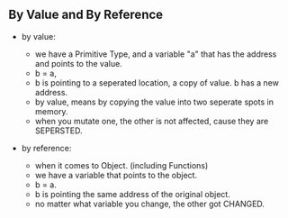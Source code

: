 ## By Value and By Reference

- by value:
  - we have a Primitive Type, and a variable "a" that has the address and points to the value.
  - b = a, 
  - b is pointing to a seperated location, a copy of value. b has a new address.
  - by value, means by copying the value into two seperate spots in memory.
  - when you mutate one, the other is not affected, cause they are SEPERSTED.
  
- by reference:
  - when it comes to Object. (including Functions)
  - we have a variable that points to the object.
  - b = a.
  - b is pointing the same address of the original object.
  - no matter what variable you change, the other got CHANGED.
  
  

  
  
  

